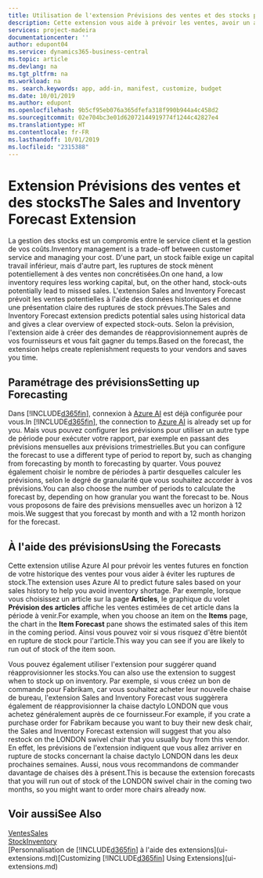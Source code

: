 ```yaml
---
title: Utilisation de l'extension Prévisions des ventes et des stocks pour gérer le stock | Microsoft Docs
description: Cette extension vous aide à prévoir les ventes, avoir un aperçu clair des ruptures de stock prévues, et même de vous aider à créer des demandes de réapprovisionnement aux fournisseurs.
services: project-madeira
documentationcenter: ''
author: edupont04
ms.service: dynamics365-business-central
ms.topic: article
ms.devlang: na
ms.tgt_pltfrm: na
ms.workload: na
ms. search.keywords: app, add-in, manifest, customize, budget
ms.date: 10/01/2019
ms.author: edupont
ms.openlocfilehash: 9b5cf95eb076a365dfefa318f990b944a4c458d2
ms.sourcegitcommit: 02e704bc3e01d62072144919774f1244c42827e4
ms.translationtype: HT
ms.contentlocale: fr-FR
ms.lasthandoff: 10/01/2019
ms.locfileid: "2315388"
---
```

# <a name="the-sales-and-inventory-forecast-extension"></a><span data-ttu-id="69a9d-103">Extension Prévisions des ventes et des stocks</span><span class="sxs-lookup"><span data-stu-id="69a9d-103">The Sales and Inventory Forecast Extension</span></span>
<span data-ttu-id="69a9d-104">La gestion des stocks est un compromis entre le service client et la gestion de vos coûts.</span><span class="sxs-lookup"><span data-stu-id="69a9d-104">Inventory management is a trade-off between customer service and managing your cost.</span></span> <span data-ttu-id="69a9d-105">D'une part, un stock faible exige un capital travail inférieur, mais d'autre part, les ruptures de stock mènent potentiellement à des ventes non concrétisées.</span><span class="sxs-lookup"><span data-stu-id="69a9d-105">On one hand, a low inventory requires less working capital, but, on the other hand, stock-outs potentially lead to missed sales.</span></span> <span data-ttu-id="69a9d-106">L'extension Sales and Inventory Forecast prévoit les ventes potentielles à l'aide des données historiques et donne une présentation claire des ruptures de stock prévues.</span><span class="sxs-lookup"><span data-stu-id="69a9d-106">The Sales and Inventory Forecast extension predicts potential sales using historical data and gives a clear overview of expected stock-outs.</span></span> <span data-ttu-id="69a9d-107">Selon la prévision, l'extension aide à créer des demandes de réapprovisionnement auprès de vos fournisseurs et vous fait gagner du temps.</span><span class="sxs-lookup"><span data-stu-id="69a9d-107">Based on the forecast, the extension helps create replenishment requests to your vendors and saves you time.</span></span>  

## <a name="setting-up-forecasting"></a><span data-ttu-id="69a9d-108">Paramétrage des prévisions</span><span class="sxs-lookup"><span data-stu-id="69a9d-108">Setting up Forecasting</span></span>
<span data-ttu-id="69a9d-109">Dans [!INCLUDE[d365fin](includes/d365fin_md.md)], connexion à [Azure AI](https://azure.microsoft.com/en-us/overview/ai-platform/) est déjà configurée pour vous.</span><span class="sxs-lookup"><span data-stu-id="69a9d-109">In [!INCLUDE[d365fin](includes/d365fin_md.md)], the connection to [Azure AI](https://azure.microsoft.com/en-us/overview/ai-platform/) is already set up for you.</span></span> <span data-ttu-id="69a9d-110">Mais vous pouvez configurer les prévisions pour utiliser un autre type de période pour exécuter votre rapport, par exemple en passant des prévisions mensuelles aux prévisions trimestrielles.</span><span class="sxs-lookup"><span data-stu-id="69a9d-110">But you can configure the forecast to use a different type of period to report by, such as changing from forecasting by month to forecasting by quarter.</span></span> <span data-ttu-id="69a9d-111">Vous pouvez également choisir le nombre de périodes à partir desquelles calculer les prévisions, selon le degré de granularité que vous souhaitez accorder à vos prévisions.</span><span class="sxs-lookup"><span data-stu-id="69a9d-111">You can also choose the number of periods to calculate the forecast by, depending on how granular you want the forecast to be.</span></span> <span data-ttu-id="69a9d-112">Nous vous proposons de faire des prévisions mensuelles avec un horizon à 12 mois.</span><span class="sxs-lookup"><span data-stu-id="69a9d-112">We suggest that you forecast by month and with a 12 month horizon for the forecast.</span></span>  

## <a name="using-the-forecasts"></a><span data-ttu-id="69a9d-113">À l'aide des prévisions</span><span class="sxs-lookup"><span data-stu-id="69a9d-113">Using the Forecasts</span></span>
<span data-ttu-id="69a9d-114">Cette extension utilise Azure AI pour prévoir les ventes futures en fonction de votre historique des ventes pour vous aider à éviter les ruptures de stock.</span><span class="sxs-lookup"><span data-stu-id="69a9d-114">The extension uses Azure AI to predict future sales based on your sales history to help you avoid inventory shortage.</span></span> <span data-ttu-id="69a9d-115">Par exemple, lorsque vous choisissez un article sur la page **Articles**, le graphique du volet **Prévision des articles** affiche les ventes estimées de cet article dans la période à venir.</span><span class="sxs-lookup"><span data-stu-id="69a9d-115">For example, when you choose an item on the **Items** page, the chart in the **Item Forecast** pane shows the estimated sales of this item in the coming period.</span></span> <span data-ttu-id="69a9d-116">Ainsi vous pouvez voir si vous risquez d'être bientôt en rupture de stock pour l'article.</span><span class="sxs-lookup"><span data-stu-id="69a9d-116">This way you can see if you are likely to run out of stock of the item soon.</span></span>  

<span data-ttu-id="69a9d-117">Vous pouvez également utiliser l'extension pour suggérer quand réapprovisionner les stocks.</span><span class="sxs-lookup"><span data-stu-id="69a9d-117">You can also use the extension to suggest when to stock up on inventory.</span></span> <span data-ttu-id="69a9d-118">Par exemple, si vous créez un bon de commande pour Fabrikam, car vous souhaitez acheter leur nouvelle chaise de bureau, l'extension Sales and Inventory Forecast vous suggèrera également de réapprovisionner la chaise dactylo LONDON que vous achetez généralement auprès de ce fournisseur.</span><span class="sxs-lookup"><span data-stu-id="69a9d-118">For example, if you crate a purchase order for Fabrikam because you want to buy their new desk chair, the Sales and Inventory Forecast extension will suggest that you also restock on the LONDON swivel chair that you usually buy from this vendor.</span></span> <span data-ttu-id="69a9d-119">En effet, les prévisions de l'extension indiquent que vous allez arriver en rupture de stocks concernant la chaise dactylo LONDON dans les deux prochaines semaines. Aussi, nous vous recommandons de commander davantage de chaises dès à présent.</span><span class="sxs-lookup"><span data-stu-id="69a9d-119">This is because the extension forecasts that you will run out of stock of the LONDON swivel chair in the coming two months, so you might want to order more chairs already now.</span></span>  

## <a name="see-also"></a><span data-ttu-id="69a9d-120">Voir aussi</span><span class="sxs-lookup"><span data-stu-id="69a9d-120">See Also</span></span>
[<span data-ttu-id="69a9d-121">Ventes</span><span class="sxs-lookup"><span data-stu-id="69a9d-121">Sales</span></span>](sales-manage-sales.md)  
[<span data-ttu-id="69a9d-122">Stock</span><span class="sxs-lookup"><span data-stu-id="69a9d-122">Inventory</span></span>](inventory-manage-inventory.md)  
<span data-ttu-id="69a9d-123">[Personnalisation de [!INCLUDE[d365fin](includes/d365fin_md.md)] à l'aide des extensions](ui-extensions.md)</span><span class="sxs-lookup"><span data-stu-id="69a9d-123">[Customizing [!INCLUDE[d365fin](includes/d365fin_md.md)] Using Extensions](ui-extensions.md)</span></span>  
